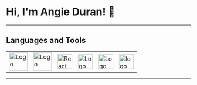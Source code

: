 # Hi, I'm Angie Duran! 👋
---


## Languages and Tools

<table>
  <tr>
    <td><img src="https://www.freepnglogos.com/uploads/javascript-png/javascript-logo-transparent-logo-javascript-images-3.png" alt="Logo" width="50" /></td>
    <td><img src="https://upload.wikimedia.org/wikipedia/commons/thumb/2/27/PHP-logo.svg/2560px-PHP-logo.svg.png" alt="Logo" width="50" /></td>
    <td><img src="https://upload.wikimedia.org/wikipedia/commons/thumb/a/a7/React-icon.svg/539px-React-icon.svg.png" alt="React Logo" width="40" /></td>
    <td><img src="https://cdn-icons-png.flaticon.com/512/5968/5968313.png" alt="Logo" width="40" /></td>
    <td><img src="https://qph.cf2.quoracdn.net/main-qimg-c43424186b9c089b9aa1d64c7f1989c1" alt="Logo" width="40" /></td>
     <td><img src= "https://github.githubassets.com/assets/GitHub-Mark-ea2971cee799.png" alt="logo" width="40" /> </td>
  </tr>
</table>

---










